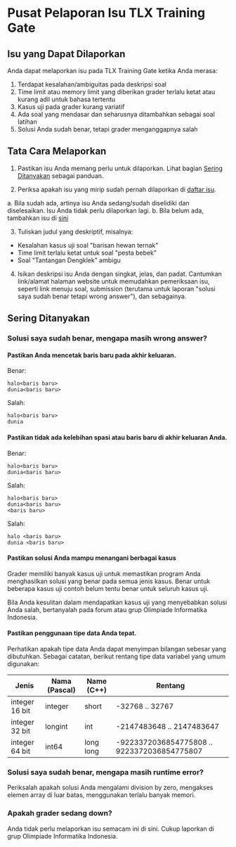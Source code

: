 # Pusat Pelaporan Isu TLX Training Gate

## Isu yang Dapat Dilaporkan

Anda dapat melaporkan isu pada TLX Training Gate ketika Anda merasa:

1. Terdapat kesalahan/ambiguitas pada deskripsi soal
2. Time limit atau memory limit yang diberikan grader terlalu ketat atau kurang adil untuk bahasa tertentu
3. Kasus uji pada grader kurang variatif
4. Ada soal yang mendasar dan seharusnya ditambahkan sebagai soal latihan
5. Solusi Anda sudah benar, tetapi grader menganggapnya salah

## Tata Cara Melaporkan

1. Pastikan isu Anda memang perlu untuk dilaporkan. Lihat bagian [Sering Ditanyakan](#sering-ditanyakan) sebagai panduan.

2. Periksa apakah isu yang mirip sudah pernah dilaporkan di [daftar isu](https://github.com/ia-toki/Training-TLX/issues?utf8=%E2%9C%93&q=is%3Aissue).

  a. Bila sudah ada, artinya isu Anda sedang/sudah diselidiki dan diselesaikan. Isu Anda tidak perlu dilaporkan lagi.
  b. Bila belum ada, tambahkan isu di [sini](https://github.com/ia-toki/Training-TLX/issues)

3. Tuliskan judul yang deskriptif, misalnya:

  * Kesalahan kasus uji soal "barisan hewan ternak"
  * Time limit terlalu ketat untuk soal "pesta bebek"
  * Soal "Tantangan Dengklek" ambigu

4. Isikan deskripsi isu Anda dengan singkat, jelas, dan padat. Cantumkan link/alamat halaman website untuk memudahkan pemeriksaan isu, seperti link menuju soal, submission (terutama untuk laporan "solusi saya sudah benar tetapi wrong answer"), dan sebagainya.

## Sering Ditanyakan

### Solusi saya sudah benar, mengapa masih wrong answer?

#### Pastikan Anda mencetak baris baru pada akhir keluaran.

Benar:
```
halo<baris baru>
dunia<baris baru>
```
Salah:
```
halo<baris baru>
dunia
```
#### Pastikan tidak ada kelebihan spasi atau baris baru di akhir keluaran Anda.
Benar:
```
halo<baris baru>
dunia<baris baru>
```
Salah:
```
halo<baris baru>
dunia<baris baru>
<baris baru>
```
Salah:
```
halo <baris baru>
dunia <baris baru>
```

#### Pastikan solusi Anda mampu menangani berbagai kasus

Grader memiliki banyak kasus uji untuk memastikan program Anda menghasilkan solusi yang benar pada semua jenis kasus. Benar untuk beberapa kasus uji contoh belum tentu benar untuk seluruh kasus uji.

Bila Anda kesulitan dalam mendapatkan kasus uji yang menyebabkan solusi Anda salah, bertanyalah pada forum atau grup Olimpiade Informatika Indonesia.

#### Pastikan penggunaan tipe data Anda tepat.

Perhatikan apakah tipe data Anda dapat menyimpan bilangan sebesar yang dibutuhkan. Sebagai catatan, berikut rentang tipe data variabel yang umum digunakan:

Jenis | Nama (Pascal) | Name (C++) | Rentang
------|---------------|------------|--------
integer 16 bit | integer | short | -32768 .. 32767
integer 32 bit | longint | int | -2147483648 .. 2147483647 
integer 64 bit | int64 | long long | -9223372036854775808 .. 9223372036854775807

### Solusi saya sudah benar, mengapa masih runtime error?

Periksalah apakah solusi Anda mengalami division by zero, mengakses elemen array di luar batas, menggunakan terlalu banyak memori.

### Apakah grader sedang down?

Anda tidak perlu melaporkan isu semacam ini di sini. Cukup laporkan di grup Olimpiade Informatika Indonesia.
